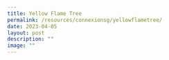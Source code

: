 ```yaml
---
title: Yellow Flame Tree
permalink: /resources/connexionsg/yellowflametree/
date: 2023-04-05
layout: post
description: ""
image: ""
---
```

